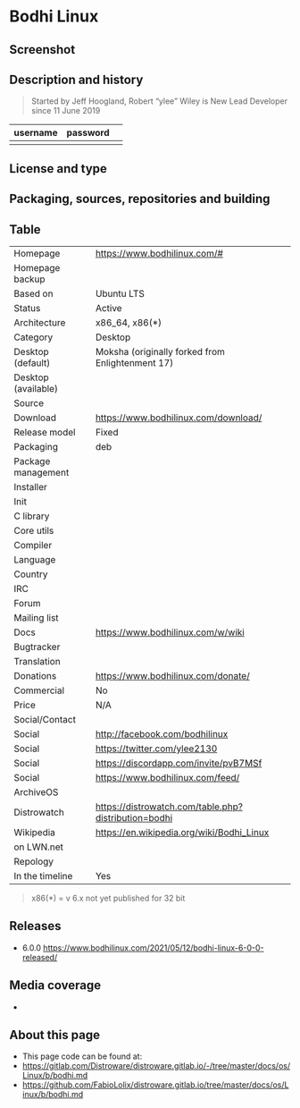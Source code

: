 # Bodhi Linux 

## Screenshot


## Description and history

>

> Started by Jeff Hoogland, Robert “ylee” Wiley is New Lead Developer since 11 June 2019

| username | password |  |
|----------|----------|--|
|  |  |  |


## License and type

>


## Packaging, sources, repositories and building

>


## Table

|                       |  |
|-----------------------|--|
| Homepage              | <https://www.bodhilinux.com/#> |
| Homepage backup       |  |
| Based on              | Ubuntu LTS |
| Status                | Active |
| Architecture          | x86_64, x86(*) |
| Category              | Desktop |
| Desktop (default)     | Moksha (originally forked from Enlightenment 17) |
| Desktop (available)   |  |
| Source                |  |
| Download              | <https://www.bodhilinux.com/download/> |
| Release model         | Fixed |
| Packaging             | deb |
| Package management    |  |
| Installer             |  |
| Init                  |  |
| C library             |  |
| Core utils            |  |
| Compiler              |  |
| Language              |  |
| Country               |  |
| IRC                   |  |
| Forum                 |  |
| Mailing list          |  |
| Docs                  | <https://www.bodhilinux.com/w/wiki> |
| Bugtracker            |  |
| Translation           |  |
| Donations             | <https://www.bodhilinux.com/donate/> |
| Commercial            | No |
| Price                 | N/A |
| Social/Contact        |  |
| Social                | <http://facebook.com/bodhilinux> |
| Social                | <https://twitter.com/ylee2130> |
| Social                | <https://discordapp.com/invite/pvB7MSf> |
| Social                | <https://www.bodhilinux.com/feed/> |
| ArchiveOS             |  |
| Distrowatch           | <https://distrowatch.com/table.php?distribution=bodhi> |
| Wikipedia             | <https://en.wikipedia.org/wiki/Bodhi_Linux> |
| on LWN.net            |  |
| Repology              |  |
| In the timeline       | Yes |

> x86(*) = v 6.x not yet published for 32 bit


## Releases

* 6.0.0 <https://www.bodhilinux.com/2021/05/12/bodhi-linux-6-0-0-released/>


## Media coverage

* 


## About this page

* This page code can be found at:
* <https://gitlab.com/Distroware/distroware.gitlab.io/-/tree/master/docs/os/Linux/b/bodhi.md>
* <https://github.com/FabioLolix/distroware.gitlab.io/tree/master/docs/os/Linux/b/bodhi.md>

